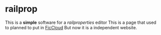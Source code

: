 # railprop
This is a **simple** software for a *railproperties* editor
This is a page that used to planned to put in [FicCloud](http://wiki.jowei19.com)
But now it is a independent website.
